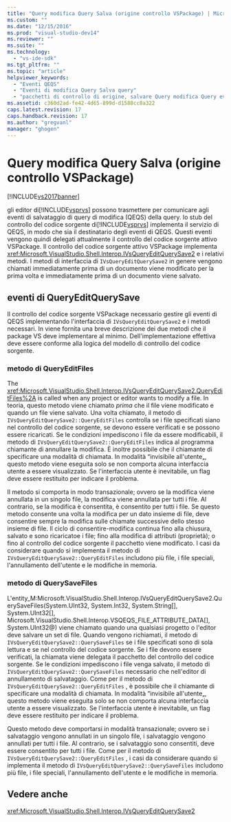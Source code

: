 ```yaml
---
title: "Query modifica Query Salva (origine controllo VSPackage) | Microsoft Docs"
ms.custom: ""
ms.date: "12/15/2016"
ms.prod: "visual-studio-dev14"
ms.reviewer: ""
ms.suite: ""
ms.technology: 
  - "vs-ide-sdk"
ms.tgt_pltfrm: ""
ms.topic: "article"
helpviewer_keywords: 
  - "Eventi QEQS"
  - "Eventi di modifica Query Salva query"
  - "pacchetti di controllo di origine, salvare Query modifica Query eventi"
ms.assetid: c360d2ad-fe42-4d65-899d-d1588cc8a322
caps.latest.revision: 17
caps.handback.revision: 17
ms.author: "gregvanl"
manager: "ghogen"
---
```

# Query modifica Query Salva (origine controllo VSPackage)
[!INCLUDE[vs2017banner](../../code-quality/includes/vs2017banner.md)]

gli editor di[!INCLUDE[vsprvs](../../code-quality/includes/vsprvs_md.md)] possono trasmettere per comunicare agli eventi di salvataggio di query di modifica \(QEQS\) della query.  lo stub del controllo del codice sorgente di[!INCLUDE[vsprvs](../../code-quality/includes/vsprvs_md.md)] implementa il servizio di QEQS, in modo che sia il destinatario degli eventi di QEQS.  Questi eventi vengono quindi delegati attualmente il controllo del codice sorgente attivo VSPackage.  Il controllo del codice sorgente attivo VSPackage implementa <xref:Microsoft.VisualStudio.Shell.Interop.IVsQueryEditQuerySave2> e i relativi metodi.  I metodi di interfaccia di `IVsQueryEditQuerySave2` in genere vengono chiamati immediatamente prima di un documento viene modificato per la prima volta e immediatamente prima di un documento viene salvato.  
  
## eventi di QueryEditQuerySave  
 Il controllo del codice sorgente VSPackage necessario gestire gli eventi di QEQS implementando l'interfaccia di `IVsQueryEditQuerySave2` e i metodi necessari.  In viene fornita una breve descrizione dei due metodi che il package VS deve implementare al minimo.  Dell'implementazione effettiva deve essere conforme alla logica del modello di controllo del codice sorgente.  
  
### metodo di QueryEditFiles  
 The <xref:Microsoft.VisualStudio.Shell.Interop.IVsQueryEditQuerySave2.QueryEditFiles%2A> is called when any project or editor wants to modify a file.  In teoria, questo metodo viene chiamato *prima* che il file viene modificato e quando un file viene salvato.  Una volta chiamato, il metodo di `IVsQueryEditQuerySave2::QueryEditFiles` controlla se i file specificati siano nel controllo del codice sorgente, se devono essere verificati e se possono essere ricaricati.  Se le condizioni impediscono i file da essere modificabili, il metodo di `IVsQueryEditQuerySave2::QueryEditFiles` indica al programma chiamante di annullare la modifica.  È inoltre possibile che il chiamante di specificare una modalità di chiamata.  In modalità “invisibile all'utente„, questo metodo viene eseguita solo se non comporta alcuna interfaccia utente a essere visualizzato.  Se l'interfaccia utente è inevitabile, un flag deve essere restituito per indicare il problema.  
  
 Il metodo si comporta in modo transazionale; ovvero se la modifica viene annullata in un singolo file, la modifica viene annullata per tutti i file.  Al contrario, se la modifica è consentita, è consentito per tutti i file.  Se questo metodo consente una volta la modifica per un dato insieme di file, deve consentire sempre la modifica sulle chiamate successive dello stesso insieme di file.  Il ciclo di consentire\-modifica continua fino alla chiusura, salvato e sono ricaricatoe i file; fino alla modifica di attributi \(proprietà\); o fino al controllo del codice sorgente il pacchetto viene modificato.  I casi da considerare quando si implementa il metodo di `IVsQueryEditQuerySave2::QueryEditFiles` includono più file, i file speciali, l'annullamento dell'utente e le modifiche in memoria.  
  
### metodo di QuerySaveFiles  
 L'entity\_M:Microsoft.VisualStudio.Shell.Interop.IVsQueryEditQuerySave2.QuerySaveFiles\(System.UInt32, System.Int32, System.String\[\], System.UInt32\[\], Microsoft.VisualStudio.Shell.Interop.VSQEQS\_FILE\_ATTRIBUTE\_DATA\[\], System.UInt32@\) viene chiamato quando una qualsiasi progetto o l'editor deve salvare un set di file.  Quando vengono richiamati, il metodo di `IVsQueryEditQuerySave2::QuerySaveFiles` se i file specificati sono di sola lettura e se nel controllo del codice sorgente.  Se i file devono essere verificati, la chiamata viene delegata il pacchetto del controllo del codice sorgente.  Se le condizioni impediscono i file venga salvato, il metodo di `IVsQueryEditQuerySave2::QuerySaveFiles` necessario che nell'editor di annullamento di salvataggio.  Come per il metodo di `IVsQueryEditQuerySave2::QueryEditFiles` , è possibile che il chiamante di specificare una modalità di chiamata.  In modalità “invisibile all'utente„, questo metodo viene eseguita solo se non comporta alcuna interfaccia utente a essere visualizzato.  Se l'interfaccia utente è inevitabile, un flag deve essere restituito per indicare il problema.  
  
 Questo metodo deve comportarsi in modalità transazionale; ovvero se i salvataggio vengono annullati in un singolo file, i salvataggio vengono annullati per tutti i file.  Al contrario, se i salvataggio sono consentiti, deve essere consentito per tutti i file.  Come per il metodo di `IVsQueryEditQuerySave2::QueryEditFiles` , i casi da considerare quando si implementa il metodo di `IVsQueryEditQuerySave2::QuerySaveFiles` includono più file, i file speciali, l'annullamento dell'utente e le modifiche in memoria.  
  
## Vedere anche  
 <xref:Microsoft.VisualStudio.Shell.Interop.IVsQueryEditQuerySave2>